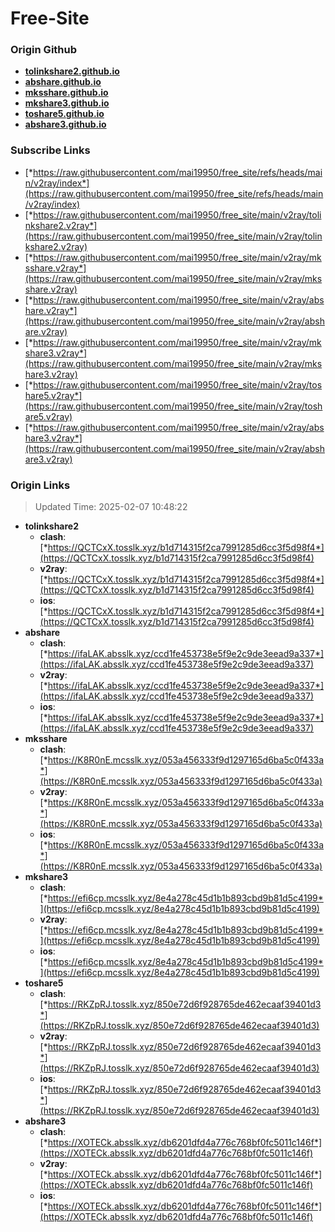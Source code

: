 # Free-Site

### Origin Github

- [**tolinkshare2.github.io**](https://github.com/tolinkshare2/tolinkshare2.github.io)
- [**abshare.github.io**](https://github.com/abshare/abshare.github.io)
- [**mksshare.github.io**](https://github.com/mksshare/mksshare.github.io)
- [**mkshare3.github.io**](https://github.com/mkshare3/mkshare3.github.io)
- [**toshare5.github.io**](https://github.com/toshare5/toshare5.github.io)
- [**abshare3.github.io**](https://github.com/abshare3/abshare3.github.io)

### Subscribe Links

- [*https://raw.githubusercontent.com/mai19950/free_site/refs/heads/main/v2ray/index*](https://raw.githubusercontent.com/mai19950/free_site/refs/heads/main/v2ray/index)
- [*https://raw.githubusercontent.com/mai19950/free_site/main/v2ray/tolinkshare2.v2ray*](https://raw.githubusercontent.com/mai19950/free_site/main/v2ray/tolinkshare2.v2ray)
- [*https://raw.githubusercontent.com/mai19950/free_site/main/v2ray/mksshare.v2ray*](https://raw.githubusercontent.com/mai19950/free_site/main/v2ray/mksshare.v2ray)
- [*https://raw.githubusercontent.com/mai19950/free_site/main/v2ray/abshare.v2ray*](https://raw.githubusercontent.com/mai19950/free_site/main/v2ray/abshare.v2ray)
- [*https://raw.githubusercontent.com/mai19950/free_site/main/v2ray/mkshare3.v2ray*](https://raw.githubusercontent.com/mai19950/free_site/main/v2ray/mkshare3.v2ray)
- [*https://raw.githubusercontent.com/mai19950/free_site/main/v2ray/toshare5.v2ray*](https://raw.githubusercontent.com/mai19950/free_site/main/v2ray/toshare5.v2ray)
- [*https://raw.githubusercontent.com/mai19950/free_site/main/v2ray/abshare3.v2ray*](https://raw.githubusercontent.com/mai19950/free_site/main/v2ray/abshare3.v2ray)

### Origin Links

> Updated Time: 2025-02-07 10:48:22

- **tolinkshare2**
  - **clash**: [*https://QCTCxX.tosslk.xyz/b1d714315f2ca7991285d6cc3f5d98f4*](https://QCTCxX.tosslk.xyz/b1d714315f2ca7991285d6cc3f5d98f4)
  - **v2ray**: [*https://QCTCxX.tosslk.xyz/b1d714315f2ca7991285d6cc3f5d98f4*](https://QCTCxX.tosslk.xyz/b1d714315f2ca7991285d6cc3f5d98f4)
  - **ios**: [*https://QCTCxX.tosslk.xyz/b1d714315f2ca7991285d6cc3f5d98f4*](https://QCTCxX.tosslk.xyz/b1d714315f2ca7991285d6cc3f5d98f4)
- **abshare**
  - **clash**: [*https://ifaLAK.absslk.xyz/ccd1fe453738e5f9e2c9de3eead9a337*](https://ifaLAK.absslk.xyz/ccd1fe453738e5f9e2c9de3eead9a337)
  - **v2ray**: [*https://ifaLAK.absslk.xyz/ccd1fe453738e5f9e2c9de3eead9a337*](https://ifaLAK.absslk.xyz/ccd1fe453738e5f9e2c9de3eead9a337)
  - **ios**: [*https://ifaLAK.absslk.xyz/ccd1fe453738e5f9e2c9de3eead9a337*](https://ifaLAK.absslk.xyz/ccd1fe453738e5f9e2c9de3eead9a337)
- **mksshare**
  - **clash**: [*https://K8R0nE.mcsslk.xyz/053a456333f9d1297165d6ba5c0f433a*](https://K8R0nE.mcsslk.xyz/053a456333f9d1297165d6ba5c0f433a)
  - **v2ray**: [*https://K8R0nE.mcsslk.xyz/053a456333f9d1297165d6ba5c0f433a*](https://K8R0nE.mcsslk.xyz/053a456333f9d1297165d6ba5c0f433a)
  - **ios**: [*https://K8R0nE.mcsslk.xyz/053a456333f9d1297165d6ba5c0f433a*](https://K8R0nE.mcsslk.xyz/053a456333f9d1297165d6ba5c0f433a)
- **mkshare3**
  - **clash**: [*https://efi6cp.mcsslk.xyz/8e4a278c45d1b1b893cbd9b81d5c4199*](https://efi6cp.mcsslk.xyz/8e4a278c45d1b1b893cbd9b81d5c4199)
  - **v2ray**: [*https://efi6cp.mcsslk.xyz/8e4a278c45d1b1b893cbd9b81d5c4199*](https://efi6cp.mcsslk.xyz/8e4a278c45d1b1b893cbd9b81d5c4199)
  - **ios**: [*https://efi6cp.mcsslk.xyz/8e4a278c45d1b1b893cbd9b81d5c4199*](https://efi6cp.mcsslk.xyz/8e4a278c45d1b1b893cbd9b81d5c4199)
- **toshare5**
  - **clash**: [*https://RKZpRJ.tosslk.xyz/850e72d6f928765de462ecaaf39401d3*](https://RKZpRJ.tosslk.xyz/850e72d6f928765de462ecaaf39401d3)
  - **v2ray**: [*https://RKZpRJ.tosslk.xyz/850e72d6f928765de462ecaaf39401d3*](https://RKZpRJ.tosslk.xyz/850e72d6f928765de462ecaaf39401d3)
  - **ios**: [*https://RKZpRJ.tosslk.xyz/850e72d6f928765de462ecaaf39401d3*](https://RKZpRJ.tosslk.xyz/850e72d6f928765de462ecaaf39401d3)
- **abshare3**
  - **clash**: [*https://XOTECk.absslk.xyz/db6201dfd4a776c768bf0fc5011c146f*](https://XOTECk.absslk.xyz/db6201dfd4a776c768bf0fc5011c146f)
  - **v2ray**: [*https://XOTECk.absslk.xyz/db6201dfd4a776c768bf0fc5011c146f*](https://XOTECk.absslk.xyz/db6201dfd4a776c768bf0fc5011c146f)
  - **ios**: [*https://XOTECk.absslk.xyz/db6201dfd4a776c768bf0fc5011c146f*](https://XOTECk.absslk.xyz/db6201dfd4a776c768bf0fc5011c146f)
